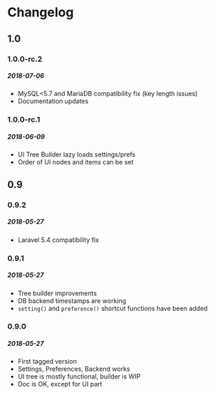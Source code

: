 # Changelog

## 1.0

### 1.0.0-rc.2
##### 2018-07-06

- MySQL<5.7 and MariaDB compatibility fix (key length issues)
- Documentation updates

### 1.0.0-rc.1
##### 2018-06-09

- UI Tree Builder lazy loads settings/prefs
- Order of UI nodes and items can be set

## 0.9

### 0.9.2
##### 2018-05-27

- Laravel 5.4 compatibility fix

### 0.9.1
##### 2018-05-27

- Tree builder improvements
- DB backend timestamps are working
- `setting()` and `preference()` shortcut functions have been added

### 0.9.0
##### 2018-05-27

- First tagged version
- Settings, Preferences, Backend works
- UI tree is mostly functional, builder is WIP
- Doc is OK, except for UI part

